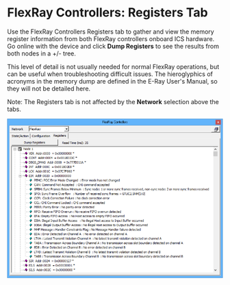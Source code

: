 # FlexRay Controllers: Registers Tab

Use the FlexRay Controllers Registers tab to gather and view the memory register information from both FlexRay controllers onboard ICS hardware. Go online with the device and click **Dump Registers** to see the results from both nodes in a +/- tree.

This level of detail is not usually needed for normal FlexRay operations, but can be useful when troubleshooting difficult issues. The hieroglyphics of acronyms in the memory dump are defined in the E-Ray User's Manual, so they will not be detailed here.

Note: The Registers tab is not affected by the **Network** selection above the tabs.

![Figure 1: The FlexRay Controllers Registers tab with an example of memory values from one of the nodes.](../../../.gitbook/assets/FlexRayControllersRegistersTab.gif)
